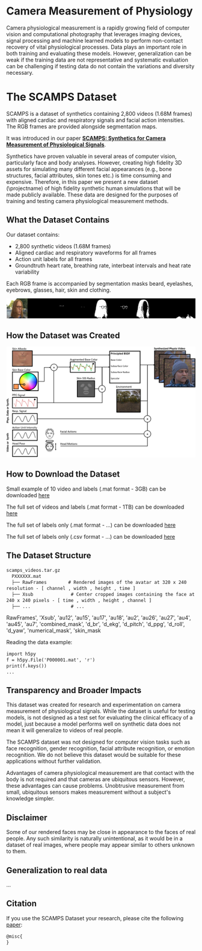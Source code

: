 # Camera Measurement of Physiology

Camera physiological measurement is a rapidly growing field of computer vision and computational photography that leverages imaging devices, signal processing and machine learned models to perform non-contact recovery of vital physiological processes. Data plays an important role in both training and evaluating these models. However, generalization can be weak if the training data are not representative and systematic evaluation can be challenging if testing data do not contain the variations and diversity necessary.

# The SCAMPS Dataset

SCAMPS is a dataset of synthetics containing 2,800 videos (1.68M frames) with aligned cardiac and respiratory signals and facial action intensities. The RGB frames are provided alongside segmentation maps. 

It was introduced in our paper [**SCAMPS: Synthetics for Camera Measurement of Physiological Signals**](...).

Synthetics have proven valuable in several areas of computer vision, particularly face and body analyses.
However, creating high fidelity 3D assets for simulating many different facial appearances (e.g., bone structures, facial attributes, skin tones etc.) is time consuming and expensive. Therefore, in this paper we present a new dataset (\projectname) of high fidelity synthetic human simulations that will be made publicly available. These data are designed for the purposes of training and testing camera physiological measurement methods.

<!--![An image showing frames of a video with line graphs below it showing synchronized physiological signals](images/waveforms.png)-->

## What the Dataset Contains

Our dataset contains:
- 2,800 synthetic videos (1.68M frames)
- Aligned cardiac and respiratory waveforms for all frames
- Action unit labels for all frames
- Groundtruth heart rate, breathing rate, interbeat intervals and heat rate variability


Each RGB frame is accompanied by segmentation masks beard, eyelashes, eyebrows, glasses, hair, skin and clothing.

![An image showing a single frame of video and a set of segmentation frames with different regions (e.g., hair, clothing, etc.) segmented](images/segmentation.png)

## How the Dataset was Created

![An image of a system diagram which shows how the synthetic avatars were created. The base skin albedo is altered using the blood volume pulse signal and then clothing, hair and background are added](images/architecture.jpg)


## How to Download the Dataset

Small example of 10 video and labels (.mat format - 3GB) can be downloaded [here](...)

The full set of videos and labels (.mat format - 1TB) can be downloaded [here](...)

The full set of labels only (.mat format - ...) can be downloaded [here](...)

The full set of labels only (.csv format - ...) can be downloaded [here](...)



## The Dataset Structure

```
scamps_videos.tar.gz
  PXXXXXX.mat
  ├── RawFrames        # Rendered images of the avatar at 320 x 240 resolution - [ channel , width , height , time ]
  ├── Xsub              # Center cropped images containing the face at 240 x 240 pixels - [ time , width , height , channel ]
  ├── ...               # ...
```

RawFrames', 'Xsub', 'au12', 'au15', 'au17', 'au18', 'au2', 'au26', 'au27', 'au4', 'au45', 'au7', 'combined_mask', 'd_br', 'd_ekg', 'd_pitch', 'd_ppg', 'd_roll', 'd_yaw', 'numerical_mask', 'skin_mask

Reading the data example:

```
import h5py
f = h5py.File('P000001.mat', 'r')
print(f.keys())
...
```

## Transparency and Broader Impacts

This dataset was created for research and experimentation on camera measurement of physiological signals. While the dataset is useful for testing models, is not designed as a test set for evaluating the clinical efficacy of a model, just because a model performs well on synthetic data does not mean it will generalize to videos of real people.

The SCAMPS dataset was not designed for computer vision tasks such as face recognition, gender recognition, facial attribute recognition, or emotion recognition. We do not believe this dataset would be suitable for these applications without further validation.

Advantages of camera physiological measurement are that contact with the body is not required and that cameras are ubiquitous sensors. However, these advantages can cause problems. Unobtrusive measurement from small, ubiquitous sensors makes measurement without a subject's knowledge simpler. 

## Disclaimer

Some of our rendered faces may be close in appearance to the faces of real people.  Any such similarity is naturally unintentional, as it would be in a dataset of real images, where people may appear similar to others unknown to them.


## Generalization to real data

...


## Citation

If you use the SCAMPS Dataset your research, please cite the following [paper](LINK):


```
@misc{
}
